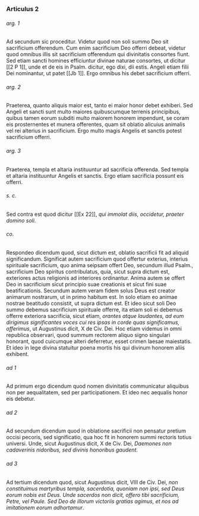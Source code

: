 ### Articulus 2

###### arg. 1
Ad secundum sic proceditur. Videtur quod non soli summo Deo sit sacrificium offerendum. Cum enim sacrificium Deo offerri debeat, videtur quod omnibus illis sit sacrificium offerendum qui divinitatis consortes fiunt. Sed etiam sancti homines efficiuntur divinae naturae consortes, ut dicitur [[2 P 1]], unde et de eis in Psalm. dicitur, ego dixi, dii estis. Angeli etiam filii Dei nominantur, ut patet [[Jb 1]]. Ergo omnibus his debet sacrificium offerri.

###### arg. 2
Praeterea, quanto aliquis maior est, tanto ei maior honor debet exhiberi. Sed Angeli et sancti sunt multo maiores quibuscumque terrenis principibus, quibus tamen eorum subditi multo maiorem honorem impendunt, se coram eis prosternentes et munera offerentes, quam sit oblatio alicuius animalis vel rei alterius in sacrificium. Ergo multo magis Angelis et sanctis potest sacrificium offerri.

###### arg. 3
Praeterea, templa et altaria instituuntur ad sacrificia offerenda. Sed templa et altaria instituuntur Angelis et sanctis. Ergo etiam sacrificia possunt eis offerri.

###### s. c.
Sed contra est quod dicitur [[Ex 22]], *qui immolat diis, occidetur, praeter domino soli*.

###### co.
Respondeo dicendum quod, sicut dictum est, oblatio sacrificii fit ad aliquid significandum. Significat autem sacrificium quod offertur exterius, interius spirituale sacrificium, quo anima seipsam offert Deo, secundum illud Psalm., sacrificium Deo spiritus contribulatus, quia, sicut supra dictum est, exteriores actus religionis ad interiores ordinantur. Anima autem se offert Deo in sacrificium sicut principio suae creationis et sicut fini suae beatificationis. Secundum autem veram fidem solus Deus est creator animarum nostrarum, ut in primo habitum est. In solo etiam eo animae nostrae beatitudo consistit, ut supra dictum est. Et ideo sicut soli Deo summo debemus sacrificium spirituale offerre, ita etiam soli ei debemus offerre exteriora sacrificia, sicut etiam, *orantes atque laudantes, ad eum dirigimus significantes voces cui res ipsas in corde quas significamus, offerimus*, ut Augustinus dicit, X de Civ. Dei. Hoc etiam videmus in omni republica observari, quod summum rectorem aliquo signo singulari honorant, quod cuicumque alteri deferretur, esset crimen laesae maiestatis. Et ideo in lege divina statuitur poena mortis his qui divinum honorem aliis exhibent.

###### ad 1
Ad primum ergo dicendum quod nomen divinitatis communicatur aliquibus non per aequalitatem, sed per participationem. Et ideo nec aequalis honor eis debetur.

###### ad 2
Ad secundum dicendum quod in oblatione sacrificii non pensatur pretium occisi pecoris, sed significatio, qua hoc fit in honorem summi rectoris totius universi. Unde, sicut Augustinus dicit, X de Civ. Dei, *Daemones non cadaverinis nidoribus, sed divinis honoribus gaudent*.

###### ad 3
Ad tertium dicendum quod, sicut Augustinus dicit, VIII de Civ. Dei, *non constituimus martyribus templa, sacerdotia, quoniam non ipsi, sed Deus eorum nobis est Deus. Unde sacerdos non dicit, offero tibi sacrificium, Petre, vel Paule. Sed Deo de illorum victoriis gratias agimus, et nos ad imitationem eorum adhortamur*.

